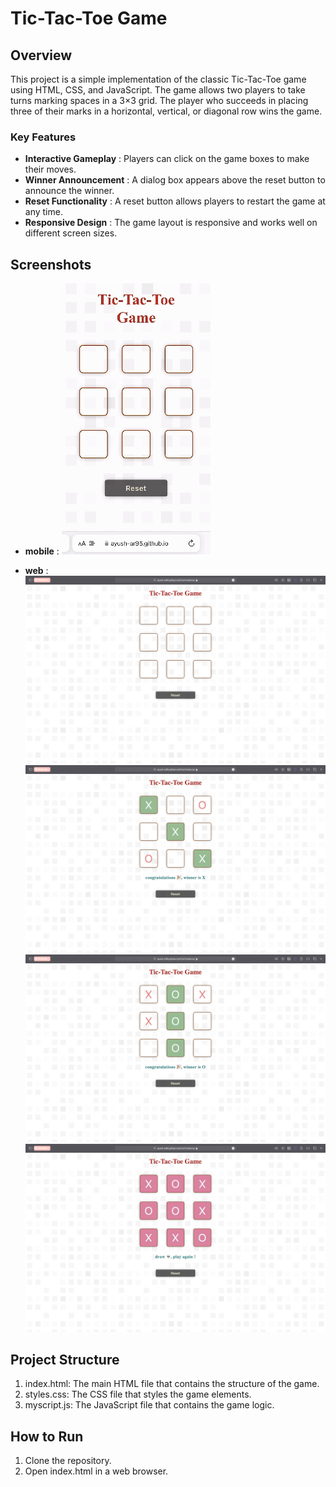 # Tic-Tac-Toe Game

## Overview
This project is a simple implementation of the classic Tic-Tac-Toe game using HTML, CSS, and JavaScript. The game allows two players to take turns marking spaces in a 3×3 grid. The player who succeeds in placing three of their marks in a horizontal, vertical, or diagonal row wins the game.

### Key Features
- **Interactive Gameplay** : Players can click on the game boxes to make their moves.
- **Winner Announcement** : A dialog box appears above the reset button to announce the winner.
- **Reset Functionality** : A reset button allows players to restart the game at any time.
- **Responsive Design** : The game layout is responsive and works well on different screen sizes.

## Screenshots

- **mobile** :
![mobile gif](screenshots/mobileTicTacToe.gif)

- **web** :
![initial screen](screenshots/initialScreen.png)
![X wins screen](screenshots/XWins.png)
![O wins screen](screenshots/OWins.png)
![draw match screen](screenshots/drawMatch.png)

## Project Structure
1. index.html: The main HTML file that contains the structure of the game.
2. styles.css: The CSS file that styles the game elements.
3. myscript.js: The JavaScript file that contains the game logic.

## How to Run
1. Clone the repository.
2. Open index.html in a web browser.